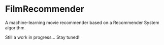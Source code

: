# FilmRecommender
A machine-learning movie recommender based on a Recommender System algorithm.

Still a work in progress... Stay tuned!
